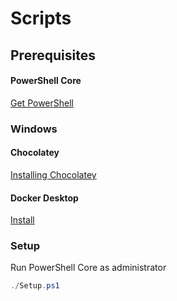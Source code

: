 # Scripts

## Prerequisites

#### PowerShell Core 

[Get PowerShell](https://github.com/PowerShell/PowerShell#get-powershell)

### Windows

#### Chocolatey

[Installing Chocolatey](https://chocolatey.org/install)

#### Docker Desktop

[Install](https://hub.docker.com/editions/community/docker-ce-desktop-windows)

### Setup

Run PowerShell Core as administrator

```PowerShell
./Setup.ps1
```
